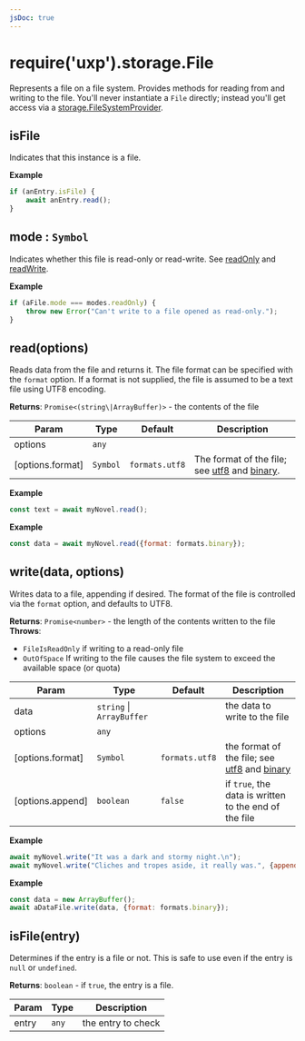 ```yaml
---
jsDoc: true
---
```


<a name="module-storage-file" id="module-storage-file"></a>

# require('uxp').storage.File
Represents a file on a file system. Provides methods for reading from and
writing to the file. You'll never instantiate a `File` directly; instead
you'll get access via a [storage.FileSystemProvider](/uxp/reference-js/Modules/uxp/Persistent%20File%20Storage/FileSystemProvider/).



<a name="module-storage-file-isfile" id="module-storage-file-isfile"></a>


## isFile
Indicates that this instance is a file.

**Example**  
```js
if (anEntry.isFile) {
    await anEntry.read();
}
```


<a name="module-storage-file-mode" id="module-storage-file-mode"></a>

## mode : `Symbol`
Indicates whether this file is read-only or read-write. See [readOnly](readOnly) and [readWrite](readWrite).

**Example**  
```js
if (aFile.mode === modes.readOnly) {
    throw new Error("Can't write to a file opened as read-only.");
}
```


<a name="module-storage-file-read" id="module-storage-file-read"></a>

## read(options)
Reads data from the file and returns it. The file format can be specified
with the `format` option. If a format is not supplied, the file is assumed
to be a text file using UTF8 encoding.

**Returns**: `Promise<(string\|ArrayBuffer)>` - the contents of the file  

| Param | Type | Default | Description |
| --- | --- | --- | --- |
| options | `any` |  |  |
| [options.format] | `Symbol` | `formats.utf8` | The format of the file; see [utf8](utf8) and [binary](binary). |

**Example**  
```js
const text = await myNovel.read();
```
**Example**  
```js
const data = await myNovel.read({format: formats.binary});
```


<a name="module-storage-file-write" id="module-storage-file-write"></a>

## write(data, options)
Writes data to a file, appending if desired. The format of the file
is controlled via the `format` option, and defaults to UTF8.

**Returns**: `Promise<number>` -  the length of the contents written to the file  
**Throws**:

- `FileIsReadOnly` if writing to a read-only file
- `OutOfSpace` If writing to the file causes the file system to exceed the available space (or quota)


| Param | Type | Default | Description |
| --- | --- | --- | --- |
| data | `string` \| `ArrayBuffer` |  | the data to write to the file |
| options | `any` |  |  |
| [options.format] | `Symbol` | `formats.utf8` | the format of the file; see [utf8](utf8) and [binary](binary) |
| [options.append] | `boolean` | `false` | if `true`, the data is written to the end of the file |

**Example**  
```js
await myNovel.write("It was a dark and stormy night.\n");
await myNovel.write("Cliches and tropes aside, it really was.", {append: true});
```
**Example**  
```js
const data = new ArrayBuffer();
await aDataFile.write(data, {format: formats.binary});
```


<a name="module-storage-file-isfile" id="module-storage-file-isfile"></a>

## isFile(entry)
Determines if the entry is a file or not. This is safe to use even if the
entry is `null` or `undefined`.

**Returns**: `boolean` - if `true`, the entry is a file.  

| Param | Type | Description |
| --- | --- | --- |
| entry | `any` | the entry to check |


